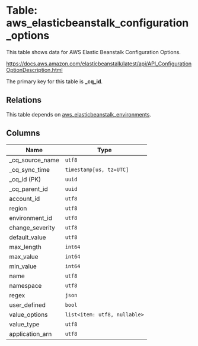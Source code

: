 # Table: aws_elasticbeanstalk_configuration_options

This table shows data for AWS Elastic Beanstalk Configuration Options.

https://docs.aws.amazon.com/elasticbeanstalk/latest/api/API_ConfigurationOptionDescription.html

The primary key for this table is **_cq_id**.

## Relations

This table depends on [aws_elasticbeanstalk_environments](aws_elasticbeanstalk_environments).

## Columns

| Name          | Type          |
| ------------- | ------------- |
|_cq_source_name|`utf8`|
|_cq_sync_time|`timestamp[us, tz=UTC]`|
|_cq_id (PK)|`uuid`|
|_cq_parent_id|`uuid`|
|account_id|`utf8`|
|region|`utf8`|
|environment_id|`utf8`|
|change_severity|`utf8`|
|default_value|`utf8`|
|max_length|`int64`|
|max_value|`int64`|
|min_value|`int64`|
|name|`utf8`|
|namespace|`utf8`|
|regex|`json`|
|user_defined|`bool`|
|value_options|`list<item: utf8, nullable>`|
|value_type|`utf8`|
|application_arn|`utf8`|